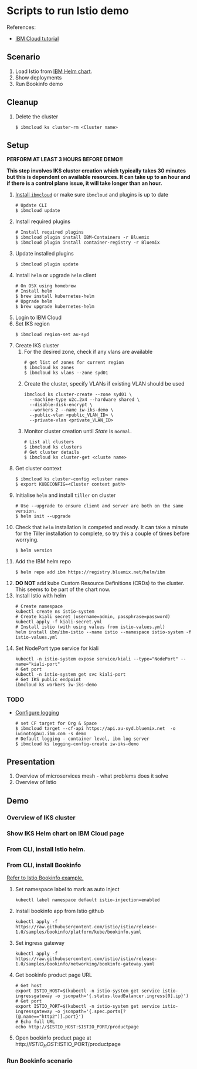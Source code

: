 # Scripts to run Istio demo

References:
* [IBM Cloud tutorial](https://console.bluemix.net/docs/containers/cs_tutorials_istio.html#istio_tutorial)

## Scenario
1. Load Istio from [IBM Helm chart](https://console.bluemix.net/containers-kubernetes/solutions/helm-charts/ibm/ibm-istio).
2. Show deployments
3. Run Bookinfo demo

## Cleanup
1. Delete the cluster
    ```
    $ ibmcloud ks cluster-rm <Cluster name>
    ```

## Setup
**PERFORM AT LEAST 3 HOURS BEFORE DEMO!!**

**This step involves IKS cluster creation which typically takes 30 minutes but this is dependent on available resources. It can take up to an hour and if there is a control plane issue, it will take longer than an hour.**

1. [Install `ibmcloud`](https://console.bluemix.net/docs/cli/reference/ibmcloud/download_cli.html#install_use) or make sure `ibmcloud` and plugins is up to date
    ```
    # Update CLI
    $ ibmcloud update
    ```
2. Install required plugins
    ```
    # Install required plugins
    $ ibmcloud plugin install IBM-Containers -r Bluemix
    $ ibmcloud plugin install container-registry -r Bluemix
    ```
3. Update installed plugins
    ```
    $ ibmcloud plugin update
    ```
4. Install `helm` or upgrade `helm` client
    ```
    # On OSX using homebrew
    # Install helm
    $ brew install kubernetes-helm
    # Upgrade helm
    $ brew upgrade kubernetes-helm
    ```
4. Login to IBM Cloud
5. Set IKS region
    ```
    $ ibmcloud region-set au-syd
    ```
6. Create IKS cluster
    1. For the desired zone, check if any vlans are available
        ```
        # get list of zones for current region
        $ ibmcloud ks zones
        $ ibmcloud ks vlans --zone syd01
        ```
    2. Create the cluster, specify VLANs if existing VLAN should be used
        ```
        ibmcloud ks cluster-create --zone syd01 \
          --machine-type u2c.2x4 --hardware shared \
          --disable-disk-encrypt \
          --workers 2 --name iw-iks-demo \
          --public-vlan <public_VLAN_ID> \
          --private-vlan <private_VLAN_ID>
        ```
    3. Monitor cluster creation until *State* is `normal`.
        ```
        # List all clusters
        $ ibmcloud ks clusters
        # Get cluster details
        $ ibmcloud ks cluster-get <cluste name>
        ```
7. Get cluster context
    ```
    $ ibmcloud ks cluster-config <cluster name>
    $ export KUBECONFIG=<Cluster context path>
    ```
8. Initialise `helm` and install `tiller` on cluster
    ```
    # Use --upgrade to ensure client and server are both on the same version.
    $ helm init --upgrade
    ```
9. Check that `helm` installation is competed and ready. It can take a minute for the Tiller installation to complete, so try this a couple of times before worrying.
    ```
    $ helm version
    ```
10. Add the IBM helm repo
    ```
    $ helm repo add ibm https://registry.bluemix.net/helm/ibm
    ```
11. **DO NOT** add kube Custom Resource Definitions (CRDs) to the cluster. This seems to be part of the chart now.
12. Install Istio with helm
    ```
    # Create namespace
    kubectl create ns istio-system
    # Create kiali secret (username=admin, passphrase=password)
    kubectl apply -f kiali-secret.yml
    # Install istio (with using values from istio-values.yml)
    helm install ibm/ibm-istio --name istio --namespace istio-system -f istio-values.yml
    ```
13. Set NodePort type service for kiali
    ```
    kubectl -n istio-system expose service/kiali --type="NodePort" --name="kiali-port"
    # Get port
    kubectl -n istio-system get svc kiali-port
    # Get IKS public endpoint
    ibmcloud ks workers iw-iks-demo
    ```

### TODO
* [Configure logging](https://console.bluemix.net/docs/containers/cs_health.html#health)
    ```
    # set CF target for Org & Space
    $ ibmcloud target --cf-api https://api.au-syd.bluemix.net  -o iwinoto@au1.ibm.com -s demo
    # Default logging - container level, ibm log server
    $ ibmcloud ks logging-config-create iw-iks-demo
    ```

## Presentation
1. Overview of microservices mesh - what problems does it solve
2. Overview of Istio

## Demo
### Overview of IKS cluster
### Show IKS Helm chart on IBM Cloud page
### From CLI, install Istio helm.
### From CLI, install Bookinfo
[Refer to Istio Bookinfo example.](https://istio.io/docs/examples/bookinfo/)
1. Set namespace label to mark as auto inject
    ```
    kubectl label namespace default istio-injection=enabled
    ```
2. Install bookinfo app from Istio github
    ```
    kubectl apply -f https://raw.githubusercontent.com/istio/istio/release-1.0/samples/bookinfo/platform/kube/bookinfo.yaml
    ```
3. Set ingress gateway
    ```
    kubectl apply -f https://raw.githubusercontent.com/istio/istio/release-1.0/samples/bookinfo/networking/bookinfo-gateway.yaml
    ```
4. Get bookinfo product page URL
    ```
    # Get host
    export ISTIO_HOST=$(kubectl -n istio-system get service istio-ingressgateway -o jsonpath='{.status.loadBalancer.ingress[0].ip}')
    # Get port
    export ISTIO_PORT=$(kubectl -n istio-system get service istio-ingressgateway -o jsonpath='{.spec.ports[?(@.name=="http2")].port}')
    # Echo full URL
    echo http://$ISTIO_HOST:$ISTIO_PORT/productpage
    ```
6. Open bookinfo product page at http://$ISTIO_HOST:$ISTIO_PORT/productpage


### Run Bookinfo scenario
